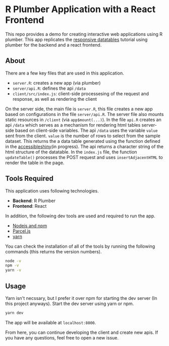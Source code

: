 # R Plumber Application with a React Frontend

This repo provides a demo for creating interactive web applications using R plumber. This app replicates the [responsive datatables](https://davidruvolo51.github.io/shinytutorials/tutorials/responsive-tables/) tutorial using plumber for the backend and a react frontend.

## About

There are a few key files that are used in this application.

- `server.R`: creates a new app (via plumber)
- `server/api.R`: defines the api `/data`
- `client/src/index.js`: client-side processesing of the request and response, as well as rendering the client

On the server side, the main file is `server.R`, this file creates a new app based on configurations in the file `server/api.R`. The server file also mounts static resources in `/client` (via `app$mount(...)`). In the file `api.R` creates an api `/data` which serves as a mechanism for rendering html tables server-side based on client-side variables. The api `/data` uses the variable `value` sent from the client. `value` is the number of rows to select from the sample dataset. This returns the a data table generated using the function defined in the [accessibleshiny](https://github.com/davidruvolo51/accessibleshiny)(in progress). The api returns a character string of the html structure of the datatable. In the `index.js` file, the function `updateTable()` processes the POST request and uses `insertAdjacentHTML` to render the table in the page.

## Tools Required

This application uses following technologies.

- **Backend**: R Plumber
- **Frontend**: React

In addition, the following dev tools are used and required to run the app.


- [Nodejs and npm](https://nodejs.org/)
- [Parcel.js](https://parceljs.org)
- [yarn](https://legacy.yarnpkg.com/lang/en/docs/install/)

You can check the installation of all of the tools by running the following commands (this returns the version numbers).

```bash
node -v
npm -v
yarn -v
```

## Usage

Yarn isn't necssary, but I prefer it over npm for starting the dev server (In this project anyways). Start the dev server using yarn or npm.

```bash
yarn dev
```

The app will be available at `localhost:8000`.

From here, you can continue developing the client and create new apis. If you have any questions, feel free to open a new issue.